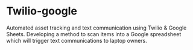 # Twilio-google
Automated asset tracking and text communication using Twilio &amp; Google Sheets.
Developing a method to scan items into a Google spreadsheet which will trigger text communications to laptop owners.
